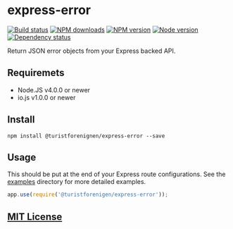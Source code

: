 # express-error

[![Build status](https://img.shields.io/wercker/ci/55cdda23602392657103dfac.svg "Build status")](https://app.wercker.com/project/bykey/d2d38dc4f464d2afd95c382ff4662912)
[![NPM downloads](https://img.shields.io/npm/dm/@turistforenignen/express-error.svg "NPM downloads")](https://www.npmjs.com/package/@turistforenignen/express-error)
[![NPM version](https://img.shields.io/npm/v/@turistforenignen/express-error.svg "NPM version")](https://www.npmjs.com/package/@turistforenignen/express-error)
[![Node version](https://img.shields.io/node/v/@turistforenignen/express-error.svg "Node version")](https://www.npmjs.com/package/@turistforenignen/express-error)
[![Dependency status](https://img.shields.io/david/turistforeningen/express-error.svg "Dependency status")](https://david-dm.org/turistforeningen/express-error)

Return JSON error objects from your Express backed API.

## Requiremets

* Node.JS v4.0.0 or newer
* io.js v1.0.0 or newer

## Install

```
npm install @turistforenignen/express-error --save
```

## Usage

This should be put at the end of your Express route configurations. See the
[examples](https://github.com/Turistforeningen/express-error/tree/master/examples)
directory for more detailed examples.

```js
app.use(require('@turistforenigen/express-error'));
```

## [MIT License](https://github.com/Turistforeningen/express-error/blob/master/LICENSE)
